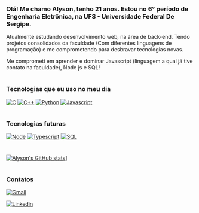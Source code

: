 ### Olá! Me chamo Alyson, tenho 21 anos. Estou no 6° período de Engenharia Eletrônica, na UFS - Universidade Federal De Sergipe.

Atualmente estudando desenvolvimento web, na área de back-end. Tendo projetos consolidados da faculdade (Com diferentes linguagens de programação) e me comprometendo para desbravar tecnologias novas.

Me comprometi em aprender e dominar Javascript (linguagem a qual já tive contato na faculdade), Node js e SQL! 

#
### Tecnologias que eu uso no meu dia

[![C](https://img.shields.io/badge/C-00599C?style=for-the-badge&logo=c&logoColor=white)]()
[![C++](https://img.shields.io/badge/C%2B%2B-00599C?style=for-the-badge&logo=c%2B%2B&logoColor=white)]()
[![Python](https://img.shields.io/badge/Python-14354C?style=for-the-badge&logo=python&logoColor=white)]()
[![Javascript](https://img.shields.io/badge/JavaScript-F7DF1E?style=for-the-badge&logo=javascript&logoColor=black)]()

#
### Tecnologias futuras

[![Node](https://img.shields.io/badge/Node.js-43853D?style=for-the-badge&logo=node.js&logoColor=white)]()
[![Typescript](https://img.shields.io/badge/TypeScript-007ACC?style=for-the-badge&logo=typescript&logoColor=white)]()
[![SQL](https://img.shields.io/badge/MySQL-00000F?style=for-the-badge&logo=mysql&logoColor=white)]()

#

[![Alyson's GitHub stats](https://github-readme-stats.vercel.app/api?username=alysonsz&show_icons=true&theme=tokyonight)](https://github.com/alysonsz/github-readme-stats#onedark)]

#
### Contatos

[![Gmail](https://img.shields.io/badge/Gmail-D14836?style=for-the-badge&logo=gmail&logoColor=white)](mailto:alysonsouza36@gmail.com)

[![Linkedin](https://img.shields.io/badge/LinkedIn-0077B5?style=for-the-badge&logo=linkedin&logoColor=white)](https://www.linkedin.com/in/alyson-souza-0959a025b/)
#
